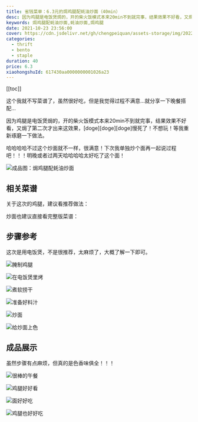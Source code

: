 ```yaml
---
title: 省钱菜单：6.3元的焗鸡腿配蚝油炒面（40min）
desc: 因为鸡腿是电饭煲焗的，开的柴火饭模式本来20min不到就完事，结果效果不好看，又焗了第二次才出来这效果，[doge][doge][doge]慢死了！不想玩！等我重新琢磨一下做法。
keywords: 焗鸡腿配蚝油炒面,蚝油炒面,焗鸡腿
date: 2021-10-23 23:56:00
cover: https://cdn.jsdelivr.net/gh/chengpeiquan/assets-storage/img/2022/02/20220203231409.jpg
categories:
  - thrift
  - bento
  - staple
duration: 40
price: 6.3
xiaohongshuId: 617430aa0000000001026a23
---
```


[[toc]]

这个我就不写菜谱了，虽然很好吃，但是我觉得过程不满意…就分享一下晚餐搭配…

因为鸡腿是电饭煲焗的，开的柴火饭模式本来20min不到就完事，结果效果不好看，又焗了第二次才出来这效果，[doge][doge][doge]慢死了！不想玩！等我重新琢磨一下做法。

哈哈哈哈不过这个炒面就不一样，很满意！下次我单独炒个面再一起说过程吧！！！明晚或者过两天哈哈哈哈太好吃了这个面！

![成品图：焗鸡腿配蚝油炒面](https://cdn.jsdelivr.net/gh/chengpeiquan/assets-storage/img/2022/02/20220203231347.jpg)

## 相关菜谱

关于这次的鸡腿，建议看推荐做法：

<Cite
  type="cookbook"
  name="cuipi-jujitui"
/>

炒面也建议直接看完整版菜谱：

<Cite
  type="cookbook"
  name="baicaisi-haoyou-chaomian"
/>

## 步骤参考

这次是用电饭煲，不是很推荐，太麻烦了，大概了解一下即可。

![腌制鸡腿](https://cdn.jsdelivr.net/gh/chengpeiquan/assets-storage/img/2022/02/20220203231341.jpg)

![在电饭煲里烤](https://cdn.jsdelivr.net/gh/chengpeiquan/assets-storage/img/2022/02/20220203231342.jpg)

![煮软捞干](https://cdn.jsdelivr.net/gh/chengpeiquan/assets-storage/img/2022/02/20220203231343.jpg)

![准备好料汁](https://cdn.jsdelivr.net/gh/chengpeiquan/assets-storage/img/2022/02/20220203231344.jpg)

![炒面](https://cdn.jsdelivr.net/gh/chengpeiquan/assets-storage/img/2022/02/20220203231345.jpg)

![给炒面上色](https://cdn.jsdelivr.net/gh/chengpeiquan/assets-storage/img/2022/02/20220203231346.jpg)

## 成品展示

虽然步骤有点麻烦，但真的是色香味俱全！！！

![很棒的午餐](https://cdn.jsdelivr.net/gh/chengpeiquan/assets-storage/img/2022/02/20220203231348.jpg)

![鸡腿好好看](https://cdn.jsdelivr.net/gh/chengpeiquan/assets-storage/img/2022/02/20220203231349.jpg)

![面好好吃](https://cdn.jsdelivr.net/gh/chengpeiquan/assets-storage/img/2022/02/20220203231350.jpg)

![鸡腿也好好吃](https://cdn.jsdelivr.net/gh/chengpeiquan/assets-storage/img/2022/02/20220203231351.jpg)
